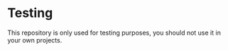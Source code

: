 Testing
=======

This repository is only used for testing purposes, you should not use it in your own projects.

<!-- MASTER -->
